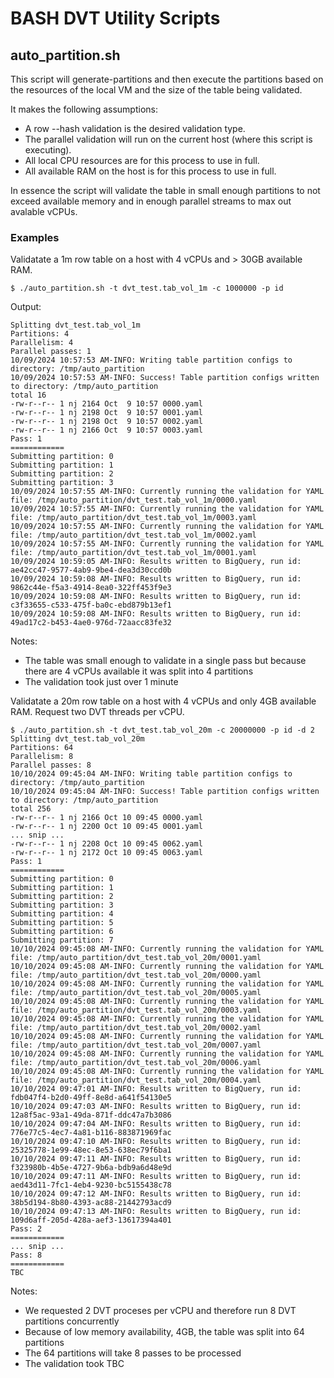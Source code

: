 # BASH DVT Utility Scripts

## auto_partition.sh

This script will generate-partitions and then execute the partitions based on the resources of the local VM and the size of the table being validated.

It makes the following assumptions:

- A row --hash validation is the desired validation type.
- The parallel validation will run on the current host (where this script is executing).
- All local CPU resources are for this process to use in full.
- All available RAM on the host is for this process to use in full.

In essence the script will validate the table in small enough partitions to not exceed available memory and in enough parallel streams to max out avalable vCPUs.

### Examples

Validatate a 1m row table on a host with 4 vCPUs and > 30GB available RAM.
```
$ ./auto_partition.sh -t dvt_test.tab_vol_1m -c 1000000 -p id
```

Output:
```
Splitting dvt_test.tab_vol_1m
Partitions: 4
Parallelism: 4
Parallel passes: 1
10/09/2024 10:57:53 AM-INFO: Writing table partition configs to directory: /tmp/auto_partition
10/09/2024 10:57:53 AM-INFO: Success! Table partition configs written to directory: /tmp/auto_partition
total 16
-rw-r--r-- 1 nj 2164 Oct  9 10:57 0000.yaml
-rw-r--r-- 1 nj 2198 Oct  9 10:57 0001.yaml
-rw-r--r-- 1 nj 2198 Oct  9 10:57 0002.yaml
-rw-r--r-- 1 nj 2166 Oct  9 10:57 0003.yaml
Pass: 1
============
Submitting partition: 0
Submitting partition: 1
Submitting partition: 2
Submitting partition: 3
10/09/2024 10:57:55 AM-INFO: Currently running the validation for YAML file: /tmp/auto_partition/dvt_test.tab_vol_1m/0000.yaml
10/09/2024 10:57:55 AM-INFO: Currently running the validation for YAML file: /tmp/auto_partition/dvt_test.tab_vol_1m/0003.yaml
10/09/2024 10:57:55 AM-INFO: Currently running the validation for YAML file: /tmp/auto_partition/dvt_test.tab_vol_1m/0002.yaml
10/09/2024 10:57:55 AM-INFO: Currently running the validation for YAML file: /tmp/auto_partition/dvt_test.tab_vol_1m/0001.yaml
10/09/2024 10:59:05 AM-INFO: Results written to BigQuery, run id: ae42cc47-9577-4ab9-9be4-dea3d30ccd0b
10/09/2024 10:59:08 AM-INFO: Results written to BigQuery, run id: 9862c44e-f5a3-4914-8ea0-322ff453f9e3
10/09/2024 10:59:08 AM-INFO: Results written to BigQuery, run id: c3f33655-c533-475f-ba0c-ebd879b13ef1
10/09/2024 10:59:08 AM-INFO: Results written to BigQuery, run id: 49ad17c2-b453-4ae0-976d-72aacc83fe32
```

Notes:
- The table was small enough to validate in a single pass but because there are 4 vCPUs available it was split into 4 partitions
- The validation took just over 1 minute


Validatate a 20m row table on a host with 4 vCPUs and only 4GB available RAM. Request two DVT threads per vCPU.
```
$ ./auto_partition.sh -t dvt_test.tab_vol_20m -c 20000000 -p id -d 2
Splitting dvt_test.tab_vol_20m
Partitions: 64
Parallelism: 8
Parallel passes: 8
10/10/2024 09:45:04 AM-INFO: Writing table partition configs to directory: /tmp/auto_partition
10/10/2024 09:45:04 AM-INFO: Success! Table partition configs written to directory: /tmp/auto_partition
total 256
-rw-r--r-- 1 nj 2166 Oct 10 09:45 0000.yaml
-rw-r--r-- 1 nj 2200 Oct 10 09:45 0001.yaml
... snip ...
-rw-r--r-- 1 nj 2208 Oct 10 09:45 0062.yaml
-rw-r--r-- 1 nj 2172 Oct 10 09:45 0063.yaml
Pass: 1
============
Submitting partition: 0
Submitting partition: 1
Submitting partition: 2
Submitting partition: 3
Submitting partition: 4
Submitting partition: 5
Submitting partition: 6
Submitting partition: 7
10/10/2024 09:45:08 AM-INFO: Currently running the validation for YAML file: /tmp/auto_partition/dvt_test.tab_vol_20m/0001.yaml
10/10/2024 09:45:08 AM-INFO: Currently running the validation for YAML file: /tmp/auto_partition/dvt_test.tab_vol_20m/0000.yaml
10/10/2024 09:45:08 AM-INFO: Currently running the validation for YAML file: /tmp/auto_partition/dvt_test.tab_vol_20m/0005.yaml
10/10/2024 09:45:08 AM-INFO: Currently running the validation for YAML file: /tmp/auto_partition/dvt_test.tab_vol_20m/0003.yaml
10/10/2024 09:45:08 AM-INFO: Currently running the validation for YAML file: /tmp/auto_partition/dvt_test.tab_vol_20m/0002.yaml
10/10/2024 09:45:08 AM-INFO: Currently running the validation for YAML file: /tmp/auto_partition/dvt_test.tab_vol_20m/0007.yaml
10/10/2024 09:45:08 AM-INFO: Currently running the validation for YAML file: /tmp/auto_partition/dvt_test.tab_vol_20m/0006.yaml
10/10/2024 09:45:08 AM-INFO: Currently running the validation for YAML file: /tmp/auto_partition/dvt_test.tab_vol_20m/0004.yaml
10/10/2024 09:47:01 AM-INFO: Results written to BigQuery, run id: fdb047f4-b2d0-49ff-8e8d-a641f54130e5
10/10/2024 09:47:03 AM-INFO: Results written to BigQuery, run id: 12a8f5ac-93a1-49da-871f-ddc47a7b3086
10/10/2024 09:47:04 AM-INFO: Results written to BigQuery, run id: 776e77c5-4ec7-4a81-b116-883871969fac
10/10/2024 09:47:10 AM-INFO: Results written to BigQuery, run id: 25325778-1e99-48ec-8e53-638ec79f6ba1
10/10/2024 09:47:11 AM-INFO: Results written to BigQuery, run id: f323980b-4b5e-4727-9b6a-bdb9a6d48e9d
10/10/2024 09:47:11 AM-INFO: Results written to BigQuery, run id: aed43d11-7fc1-4eb4-9230-bc5155438c78
10/10/2024 09:47:12 AM-INFO: Results written to BigQuery, run id: 38b5d194-8b80-4393-ac88-21442793acd9
10/10/2024 09:47:13 AM-INFO: Results written to BigQuery, run id: 109d6aff-205d-428a-aef3-13617394a401
Pass: 2
============
... snip ...
Pass: 8
============
TBC
```

Notes:
- We requested 2 DVT proceses per vCPU and therefore run 8 DVT partitions concurrently
- Because of low memory availability, 4GB, the table was split into 64 partitions
- The 64 partitions will take 8 passes to be processed
- The validation took TBC
